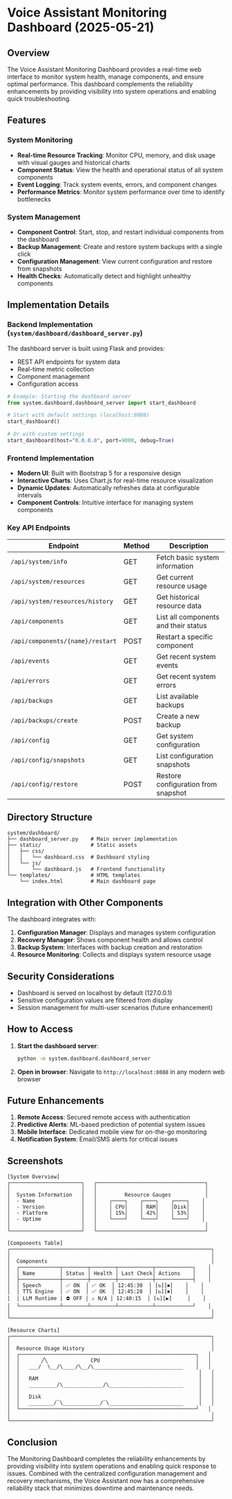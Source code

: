 # Voice Assistant Monitoring Dashboard (2025-05-21)

## Overview

The Voice Assistant Monitoring Dashboard provides a real-time web interface to monitor system health, manage components, and ensure optimal performance. This dashboard complements the reliability enhancements by providing visibility into system operations and enabling quick troubleshooting.

## Features

### System Monitoring

- **Real-time Resource Tracking**: Monitor CPU, memory, and disk usage with visual gauges and historical charts
- **Component Status**: View the health and operational status of all system components
- **Event Logging**: Track system events, errors, and component changes
- **Performance Metrics**: Monitor system performance over time to identify bottlenecks

### System Management

- **Component Control**: Start, stop, and restart individual components from the dashboard
- **Backup Management**: Create and restore system backups with a single click
- **Configuration Management**: View current configuration and restore from snapshots
- **Health Checks**: Automatically detect and highlight unhealthy components

## Implementation Details

### Backend Implementation (`system/dashboard/dashboard_server.py`)

The dashboard server is built using Flask and provides:

- REST API endpoints for system data
- Real-time metric collection
- Component management
- Configuration access

```python
# Example: Starting the dashboard server
from system.dashboard.dashboard_server import start_dashboard

# Start with default settings (localhost:8088)
start_dashboard()

# Or with custom settings
start_dashboard(host="0.0.0.0", port=9000, debug=True)
```

### Frontend Implementation

- **Modern UI**: Built with Bootstrap 5 for a responsive design
- **Interactive Charts**: Uses Chart.js for real-time resource visualization
- **Dynamic Updates**: Automatically refreshes data at configurable intervals
- **Component Controls**: Intuitive interface for managing system components

### Key API Endpoints

| Endpoint | Method | Description |
|----------|--------|-------------|
| `/api/system/info` | GET | Fetch basic system information |
| `/api/system/resources` | GET | Get current resource usage |
| `/api/system/resources/history` | GET | Get historical resource data |
| `/api/components` | GET | List all components and their status |
| `/api/components/{name}/restart` | POST | Restart a specific component |
| `/api/events` | GET | Get recent system events |
| `/api/errors` | GET | Get recent system errors |
| `/api/backups` | GET | List available backups |
| `/api/backups/create` | POST | Create a new backup |
| `/api/config` | GET | Get system configuration |
| `/api/config/snapshots` | GET | List configuration snapshots |
| `/api/config/restore` | POST | Restore configuration from snapshot |

## Directory Structure

```
system/dashboard/
├── dashboard_server.py    # Main server implementation
├── static/                # Static assets
│   ├── css/
│   │   └── dashboard.css  # Dashboard styling
│   └── js/
│       └── dashboard.js   # Frontend functionality
└── templates/             # HTML templates
    └── index.html         # Main dashboard page
```

## Integration with Other Components

The dashboard integrates with:

1. **Configuration Manager**: Displays and manages system configuration
2. **Recovery Manager**: Shows component health and allows control
3. **Backup System**: Interfaces with backup creation and restoration
4. **Resource Monitoring**: Collects and displays system resource usage

## Security Considerations

- Dashboard is served on localhost by default (127.0.0.1)
- Sensitive configuration values are filtered from display
- Session management for multi-user scenarios (future enhancement)

## How to Access

1. **Start the dashboard server**:
   ```bash
   python -m system.dashboard.dashboard_server
   ```

2. **Open in browser**:
   Navigate to `http://localhost:8088` in any modern web browser

## Future Enhancements

1. **Remote Access**: Secured remote access with authentication
2. **Predictive Alerts**: ML-based prediction of potential system issues
3. **Mobile Interface**: Dedicated mobile view for on-the-go monitoring
4. **Notification System**: Email/SMS alerts for critical issues

## Screenshots

```
[System Overview]
┌───────────────────────┐   ┌───────────────────────────────────┐
│                       │   │                                   │
│  System Information   │   │         Resource Gauges           │
│  - Name               │   │    ┌────┐    ┌────┐    ┌────┐    │
│  - Version            │   │    │ CPU│    │ RAM│    │Disk│    │
│  - Platform           │   │    │ 15%│    │ 42%│    │ 53%│    │
│  - Uptime             │   │    └────┘    └────┘    └────┘    │
│                       │   │                                   │
└───────────────────────┘   └───────────────────────────────────┘

[Components Table]
┌─────────────────────────────────────────────────────────────────┐
│                                                                 │
│  Components                                                     │
│  ┌─────────────┬────────┬────────┬───────────┬────────────┐    │
│  │ Name        │ Status │ Health │ Last Check│ Actions    │    │
│  ├─────────────┼────────┼────────┼───────────┼────────────┤    │
│  │ Speech      │ ✅ ON  │ ✅ OK  │ 12:45:30  │ [↻][⏹]    │    │
│  │ TTS Engine  │ ✅ ON  │ ✅ OK  │ 12:45:28  │ [↻][⏹]    │    │
│  │ LLM Runtime │ ⛔ OFF │ ⚠️ N/A │ 12:40:15  │ [↻][▶]     │    │
│  └─────────────┴────────┴────────┴───────────┴────────────┘    │
│                                                                 │
└─────────────────────────────────────────────────────────────────┘

[Resource Charts]
┌─────────────────────────────────────────────────────────────────┐
│                                                                 │
│  Resource Usage History                                         │
│  ┌─────────────────────────────────────────────────────────┐   │
│  │       ╱╲              CPU                               │   │
│  │   ___/  \__/\____/\__/\_____________________________    │   │
│  │                                                          │   │
│  │   RAM                                                    │   │
│  │   _________/\_____________/\________________________     │   │
│  │                                                          │   │
│  │   Disk                                                   │   │
│  │   ________/‾\____________/‾\________________________     │   │
│  └─────────────────────────────────────────────────────────┘   │
│                                                                 │
└─────────────────────────────────────────────────────────────────┘
```

## Conclusion

The Monitoring Dashboard completes the reliability enhancements by providing visibility into system operations and enabling quick response to issues. Combined with the centralized configuration management and recovery mechanisms, the Voice Assistant now has a comprehensive reliability stack that minimizes downtime and maintenance needs.
